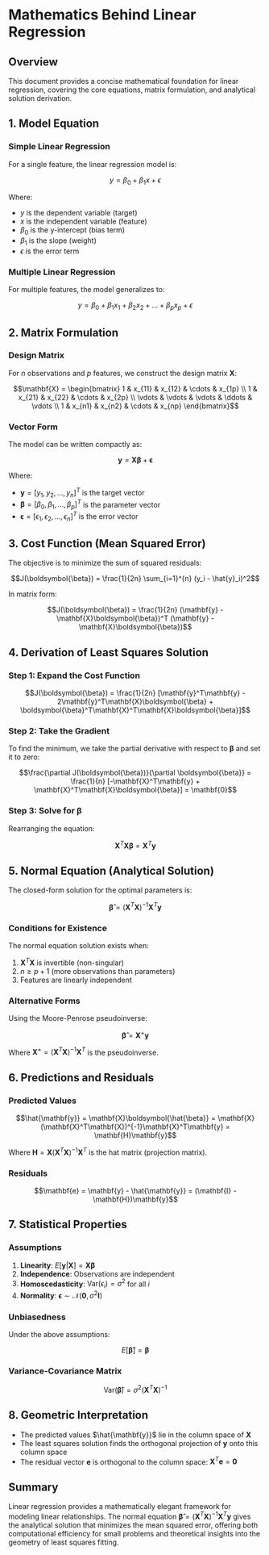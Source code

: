 # Mathematics Behind Linear Regression

## Overview

This document provides a concise mathematical foundation for linear regression, covering the core equations, matrix formulation, and analytical solution derivation.

## 1. Model Equation

### Simple Linear Regression

For a single feature, the linear regression model is:

$$y = \beta_0 + \beta_1 x + \epsilon$$

Where:
- $y$ is the dependent variable (target)
- $x$ is the independent variable (feature)
- $\beta_0$ is the y-intercept (bias term)
- $\beta_1$ is the slope (weight)
- $\epsilon$ is the error term

### Multiple Linear Regression

For multiple features, the model generalizes to:

$$y = \beta_0 + \beta_1 x_1 + \beta_2 x_2 + \ldots + \beta_p x_p + \epsilon$$

## 2. Matrix Formulation

### Design Matrix

For $n$ observations and $p$ features, we construct the design matrix $\mathbf{X}$:

$$\mathbf{X} = \begin{bmatrix}
1 & x_{11} & x_{12} & \cdots & x_{1p} \\
1 & x_{21} & x_{22} & \cdots & x_{2p} \\
\vdots & \vdots & \vdots & \ddots & \vdots \\
1 & x_{n1} & x_{n2} & \cdots & x_{np}
\end{bmatrix}$$

### Vector Form

The model can be written compactly as:

$$\mathbf{y} = \mathbf{X}\boldsymbol{\beta} + \boldsymbol{\epsilon}$$

Where:
- $\mathbf{y} = [y_1, y_2, \ldots, y_n]^T$ is the target vector
- $\boldsymbol{\beta} = [\beta_0, \beta_1, \ldots, \beta_p]^T$ is the parameter vector
- $\boldsymbol{\epsilon} = [\epsilon_1, \epsilon_2, \ldots, \epsilon_n]^T$ is the error vector

## 3. Cost Function (Mean Squared Error)

The objective is to minimize the sum of squared residuals:

$$J(\boldsymbol{\beta}) = \frac{1}{2n} \sum_{i=1}^{n} (y_i - \hat{y}_i)^2$$

In matrix form:

$$J(\boldsymbol{\beta}) = \frac{1}{2n} (\mathbf{y} - \mathbf{X}\boldsymbol{\beta})^T (\mathbf{y} - \mathbf{X}\boldsymbol{\beta})$$

## 4. Derivation of Least Squares Solution

### Step 1: Expand the Cost Function

$$J(\boldsymbol{\beta}) = \frac{1}{2n} [\mathbf{y}^T\mathbf{y} - 2\mathbf{y}^T\mathbf{X}\boldsymbol{\beta} + \boldsymbol{\beta}^T\mathbf{X}^T\mathbf{X}\boldsymbol{\beta}]$$

### Step 2: Take the Gradient

To find the minimum, we take the partial derivative with respect to $\boldsymbol{\beta}$ and set it to zero:

$$\frac{\partial J(\boldsymbol{\beta})}{\partial \boldsymbol{\beta}} = \frac{1}{n} [-\mathbf{X}^T\mathbf{y} + \mathbf{X}^T\mathbf{X}\boldsymbol{\beta}] = \mathbf{0}$$

### Step 3: Solve for β

Rearranging the equation:

$$\mathbf{X}^T\mathbf{X}\boldsymbol{\beta} = \mathbf{X}^T\mathbf{y}$$

## 5. Normal Equation (Analytical Solution)

The closed-form solution for the optimal parameters is:

$$\boldsymbol{\hat{\beta}} = (\mathbf{X}^T\mathbf{X})^{-1}\mathbf{X}^T\mathbf{y}$$

### Conditions for Existence

The normal equation solution exists when:
1. $\mathbf{X}^T\mathbf{X}$ is invertible (non-singular)
2. $n \geq p + 1$ (more observations than parameters)
3. Features are linearly independent

### Alternative Forms

Using the Moore-Penrose pseudoinverse:

$$\boldsymbol{\hat{\beta}} = \mathbf{X}^{+}\mathbf{y}$$

Where $\mathbf{X}^{+} = (\mathbf{X}^T\mathbf{X})^{-1}\mathbf{X}^T$ is the pseudoinverse.

## 6. Predictions and Residuals

### Predicted Values

$$\hat{\mathbf{y}} = \mathbf{X}\boldsymbol{\hat{\beta}} = \mathbf{X}(\mathbf{X}^T\mathbf{X})^{-1}\mathbf{X}^T\mathbf{y} = \mathbf{H}\mathbf{y}$$

Where $\mathbf{H} = \mathbf{X}(\mathbf{X}^T\mathbf{X})^{-1}\mathbf{X}^T$ is the hat matrix (projection matrix).

### Residuals

$$\mathbf{e} = \mathbf{y} - \hat{\mathbf{y}} = (\mathbf{I} - \mathbf{H})\mathbf{y}$$

## 7. Statistical Properties

### Assumptions

1. **Linearity**: $E[\mathbf{y}|\mathbf{X}] = \mathbf{X}\boldsymbol{\beta}$
2. **Independence**: Observations are independent
3. **Homoscedasticity**: $\text{Var}(\epsilon_i) = \sigma^2$ for all $i$
4. **Normality**: $\boldsymbol{\epsilon} \sim \mathcal{N}(\mathbf{0}, \sigma^2\mathbf{I})$

### Unbiasedness

Under the above assumptions:

$$E[\boldsymbol{\hat{\beta}}] = \boldsymbol{\beta}$$

### Variance-Covariance Matrix

$$\text{Var}(\boldsymbol{\hat{\beta}}) = \sigma^2(\mathbf{X}^T\mathbf{X})^{-1}$$

## 8. Geometric Interpretation

- The predicted values $\hat{\mathbf{y}}$ lie in the column space of $\mathbf{X}$
- The least squares solution finds the orthogonal projection of $\mathbf{y}$ onto this column space
- The residual vector $\mathbf{e}$ is orthogonal to the column space: $\mathbf{X}^T\mathbf{e} = \mathbf{0}$

## Summary

Linear regression provides a mathematically elegant framework for modeling linear relationships. The normal equation $\boldsymbol{\hat{\beta}} = (\mathbf{X}^T\mathbf{X})^{-1}\mathbf{X}^T\mathbf{y}$ gives the analytical solution that minimizes the mean squared error, offering both computational efficiency for small problems and theoretical insights into the geometry of least squares fitting.
